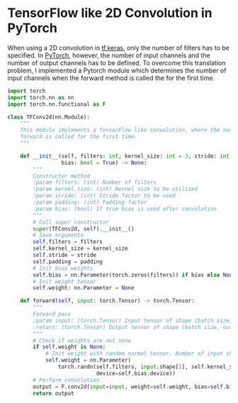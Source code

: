 # TensorFlow like 2D Convolution in PyTorch

When using a 2D convolution in [tf.keras](https://www.tensorflow.org/api_docs/python/tf/keras/layers/Conv2D), only the number of filters has to be specified. In [PyTorch](https://pytorch.org/docs/stable/nn.html#convolution-layers), however, the number of input channels and the number of output channels has to be defined. To overcome this translation problem, I implemented a Pytorch module which determines the number of input channels when the forward method is called the for the first time.

```python
import torch
import torch.nn as nn
import torch.nn.functional as F

class TFConv2d(nn.Module):
    """
    This module implements a TensorFlow like convolution, where the number of input channels gets determend if
    forward is called for the first time.
    """

    def __init__(self, filters: int, kernel_size: int = 3, stride: int = 1, padding: int = 1,
                 bias: bool = True) -> None:
        """
        Constructor method
        :param filters: (int) Number of filters
        :param kernel_size: (int) Kernel size to be utilized
        :param stride: (int) Stride factor to be used
        :param padding: (int) Padding factor
        :param bias: (bool) If true bias is used after convolution
        """
        # Call super constructor
        super(TFConv2d, self).__init__()
        # Save arguments
        self.filters = filters
        self.kernel_size = kernel_size
        self.stride = stride
        self.padding = padding
        # Init bias weights
        self.bias = nn.Parameter(torch.zeros(filters)) if bias else None
        # Init weight tensor
        self.weight: nn.Parameter = None

    def forward(self, input: torch.Tensor) -> torch.Tensor:
        """
        Forward pass
        :param input: (torch.Tensor) Input tensor of shape (batch size, in channels, height, width)
        :return: (torch.Tensor) Output tensor of shape (batch size, out channels (filters), height, width)
        """
        # Check if weights are not none
        if self.weight is None:
            # Init weight with random normal tensor. Number of input channels are determent by input tensor.
            self.weight = nn.Parameter(
                torch.randn(self.filters, input.shape[1], self.kernel_size, self.kernel_size, dtype=torch.float,
                            device=self.bias.device))
        # Perform convolution
        output = F.conv2d(input=input, weight=self.weight, bias=self.bias, stride=self.stride, padding=self.padding)
        return output
```
